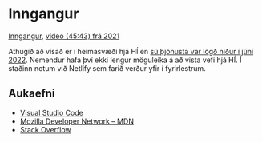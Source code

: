 # Inngangur

[Inngangur](1.inngangur.md), [vídeó (45:43) frá 2021](https://youtu.be/Pf5RPyJq06U)

Athugið að vísað er í heimasvæði hjá HÍ en [sú þjónusta var lögð niður í júní 2022](https://uts.hi.is/heimasvaedi_thjonusta_logd_nidur_i_juni_2022). Nemendur hafa því ekki lengur möguleika á að vista vefi hjá HÍ. Í staðinn notum við Netlify sem farið verður yfir í fyrirlestrum.

## Aukaefni

- [Visual Studio Code](https://code.visualstudio.com/)
- [Mozilla Developer Network – MDN](https://developer.mozilla.org/)
- [Stack Overflow](https://stackoverflow.com/)
